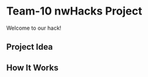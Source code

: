 # Team-10 nwHacks Project
Welcome to our hack!

## Project Idea
<Needs to be filled>

## How It Works
<Needs to be filled>

